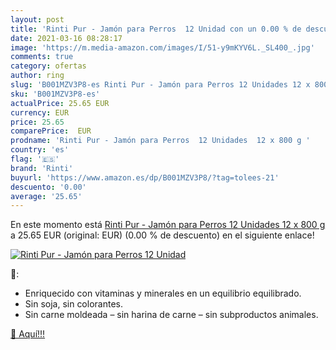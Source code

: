 ```yaml
---
layout: post
title: 'Rinti Pur - Jamón para Perros  12 Unidad con un 0.00 % de descuento'
date: 2021-03-16 08:28:17
image: 'https://m.media-amazon.com/images/I/51-y9mKYV6L._SL400_.jpg'
comments: true
category: ofertas
author: ring
slug: 'B001MZV3P8-es Rinti Pur - Jamón para Perros 12 Unidades 12 x 800 g'
sku: 'B001MZV3P8-es'
actualPrice: 25.65 EUR
currency: EUR
price: 25.65
comparePrice:  EUR
prodname: 'Rinti Pur - Jamón para Perros  12 Unidades  12 x 800 g '
country: 'es'
flag: '🇪🇸'
brand: 'Rinti'
buyurl: 'https://www.amazon.es/dp/B001MZV3P8/?tag=tolees-21'
descuento: '0.00'
average: '25.65'
---
```


En este momento está [Rinti Pur - Jamón para Perros  12 Unidades  12 x 800 g ](https://www.amazon.es/dp/B001MZV3P8/?tag=tolees-21) a 25.65 EUR (original:  EUR) (0.00 %  de descuento) en el siguiente enlace!

[![Rinti Pur - Jamón para Perros  12 Unidad](https://m.media-amazon.com/images/I/51-y9mKYV6L._SL400_.jpg)](https://www.amazon.es/dp/B001MZV3P8/?tag=tolees-21)

🔎:

- Enriquecido con vitaminas y minerales en un equilibrio equilibrado.
- Sin soja, sin colorantes.
- Sin carne moldeada – sin harina de carne – sin subproductos animales.

[🛒 Aquí!!!](https://www.amazon.es/dp/B001MZV3P8/?tag=tolees-21)
